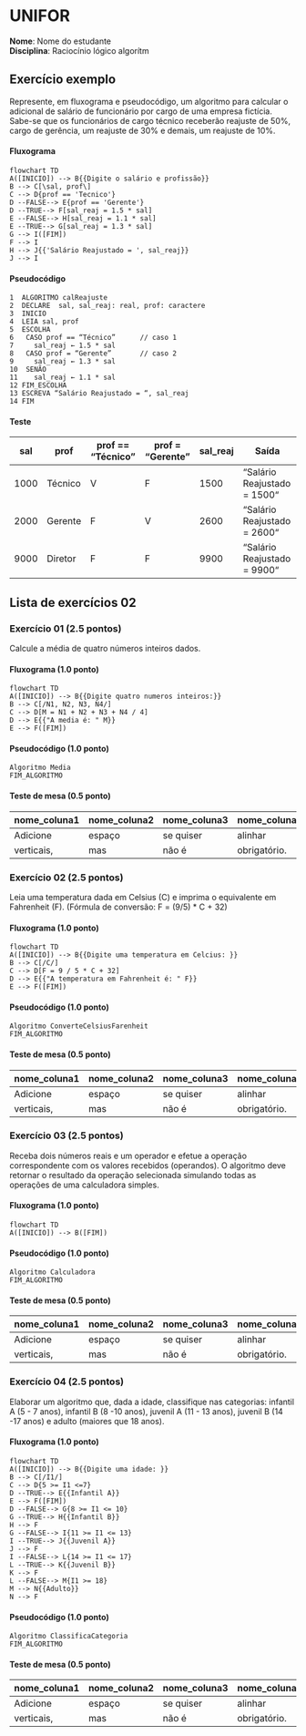 
# UNIFOR
**Nome**: Nome do estudante <br>
**Disciplina**: Raciocínio lógico algorítm

## Exercício exemplo
Represente, em fluxograma e pseudocódigo, um algoritmo para calcular o adicional de salário de funcionário por cargo de uma empresa fictícia. Sabe-se que os funcionários de cargo técnico receberão reajuste de 50%, cargo de gerência, um reajuste de 30% e demais, um reajuste de 10%. 

#### Fluxograma
```mermaid
flowchart TD
A([INICIO]) --> B{{Digite o salário e profissão}}
B --> C[\sal, prof\]
C --> D{prof == 'Tecnico'}
D --FALSE--> E{prof == 'Gerente'}
D --TRUE--> F[sal_reaj = 1.5 * sal]
E --FALSE--> H[sal_reaj = 1.1 * sal]
E --TRUE--> G[sal_reaj = 1.3 * sal]
G --> I([FIM])
F --> I
H --> J{{'Salário Reajustado = ', sal_reaj}}
J --> I
```

#### Pseudocódigo
```
1  ALGORITMO calReajuste
2  DECLARE  sal, sal_reaj: real, prof: caractere
3  INICIO
4  LEIA sal, prof
5  ESCOLHA
6   CASO prof == “Técnico”		// caso 1
7     sal_reaj ← 1.5 * sal
8   CASO prof = “Gerente”		// caso 2
9     sal_reaj ← 1.3 * sal
10  SENÃO
11    sal_reaj ← 1.1 * sal
12 FIM_ESCOLHA
13 ESCREVA “Salário Reajustado = “, sal_reaj
14 FIM
```

#### Teste
| sal | prof | prof == “Técnico” | prof = “Gerente” | sal_reaj | Saída |
| -- | -- | -- | -- | -- | -- |
| 1000 | Técnico | V | F | 1500 | “Salário Reajustado = 1500“ |
| 2000 | Gerente | F | V | 2600 | “Salário Reajustado = 2600“ |
| 9000 | Diretor | F | F | 9900 | “Salário Reajustado = 9900“ |

## Lista de exercícios 02

### Exercício 01 (2.5 pontos)
Calcule a média de quatro números inteiros dados.

#### Fluxograma (1.0 ponto)

```mermaid
flowchart TD
A([INICIO]) --> B{{Digite quatro numeros inteiros:}}
B --> C[/N1, N2, N3, N4/]
C --> D[M = N1 + N2 + N3 + N4 / 4]
D --> E{{"A media é: " M}}
E --> F([FIM])

```

#### Pseudocódigo (1.0 ponto)

```
Algoritmo Media
FIM_ALGORITMO
```

#### Teste de mesa (0.5 ponto)

| nome_coluna1 | nome_coluna2 | nome_coluna3 | nome_coluna4 | nome_coluna5 | 
|      --      |      --      |      --      |      --      |      --      | 
| Adicione     | espaço       | se quiser    |  alinhar     | as barras    |
| verticais,   | mas          | não é        | obrigatório. | Entendido ?  |

### Exercício 02 (2.5 pontos)
Leia uma temperatura dada em Celsius (C) e imprima o equivalente em Fahrenheit (F). (Fórmula de conversão: F = (9/5) * C + 32)

#### Fluxograma (1.0 ponto)

```mermaid
flowchart TD
A([INICIO]) --> B{{Digite uma temperatura em Celcius: }}
B --> C[/C/]
C --> D[F = 9 / 5 * C + 32]
D --> E{{"A temperatura em Fahrenheit é: " F}}
E --> F([FIM])

```

#### Pseudocódigo (1.0 ponto)

```
Algoritmo ConverteCelsiusFarenheit
FIM_ALGORITMO
```

#### Teste de mesa (0.5 ponto)

| nome_coluna1 | nome_coluna2 | nome_coluna3 | nome_coluna4 | nome_coluna5 | 
|      --      |      --      |      --      |      --      |      --      | 
| Adicione     | espaço       | se quiser    |  alinhar     | as barras    |
| verticais,   | mas          | não é        | obrigatório. | Entendido ?  |

### Exercício 03 (2.5 pontos)
Receba dois números reais e um operador e efetue a operação correspondente com os valores recebidos (operandos). 
O algoritmo deve retornar o resultado da operação selecionada simulando todas as operações de uma calculadora simples.

#### Fluxograma (1.0 ponto)

```mermaid
flowchart TD
A([INICIO]) --> B([FIM])
```

#### Pseudocódigo (1.0 ponto)

```
Algoritmo Calculadora
FIM_ALGORITMO
```

#### Teste de mesa (0.5 ponto)

| nome_coluna1 | nome_coluna2 | nome_coluna3 | nome_coluna4 | nome_coluna5 | 
|      --      |      --      |      --      |      --      |      --      | 
| Adicione     | espaço       | se quiser    |  alinhar     | as barras    |
| verticais,   | mas          | não é        | obrigatório. | Entendido ?  |

### Exercício 04 (2.5 pontos)
Elaborar um algoritmo que, dada a idade, classifique nas categorias: infantil A (5 - 7 anos), infantil B (8 -10 anos), juvenil A (11 - 13 anos), juvenil B (14 -17 anos) e adulto (maiores que 18 anos).

#### Fluxograma (1.0 ponto)

```mermaid
flowchart TD
A([INICIO]) --> B{{Digite uma idade: }}
B --> C[/I1/]
C --> D{5 >= I1 <=7}
D --TRUE--> E{{Infantil A}}
E --> F([FIM])
D --FALSE--> G{8 >= I1 <= 10}
G --TRUE--> H{{Infantil B}}
H --> F
G --FALSE--> I{11 >= I1 <= 13}
I --TRUE--> J{{Juvenil A}}
J --> F
I --FALSE--> L{14 >= I1 <= 17}
L --TRUE--> K{{Juvenil B}}
K --> F
L --FALSE--> M{I1 >= 18}
M --> N{{Adulto}}
N --> F

```

#### Pseudocódigo (1.0 ponto)

```
Algoritmo ClassificaCategoria
FIM_ALGORITMO
```

#### Teste de mesa (0.5 ponto)

| nome_coluna1 | nome_coluna2 | nome_coluna3 | nome_coluna4 | nome_coluna5 | 
|      --      |      --      |      --      |      --      |      --      | 
| Adicione     | espaço       | se quiser    |  alinhar     | as barras    |
| verticais,   | mas          | não é        | obrigatório. | Entendido ?  |
